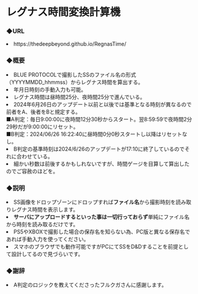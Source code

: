 # レグナス時間変換計算機
<h3>◆URL</h3>
<li>https://thedeepbeyond.github.io/RegnasTime/</li>
<h3>◆概要</h3>
<li>BLUE PROTOCOLで撮影したSSのファイル名の形式（YYYYMMDD_hhmmss）からレグナス時間を算出する。</li>
<li>年月日時刻の手動入力も可能。</li>
<li>レグナス時間は昼時間25分、夜時間25分で進んでいる。</li>
<li>2024年6月26日のアップデート以前と以後では基準となる時刻が異なるので前者をA、後者をBと規定する。<br>
■A判定：毎日9:00:00に夜時間12分30秒からスタート。翌8:59:59で夜時間2分29秒だが9:00:00にリセット。<br>
■B判定：2024/06/26 16:22:40に昼時間0分0秒スタートし以降はリセットなし。
<li>B判定の基準時刻は2024/6/26のアップデートが17:10に終了しているのでそれに合わせている。</li>
<li>細かい秒数は前後するかもしれないですが、時間ゲージを目算して算出したのでご容赦のほどを。</li>
<h3>◆説明</h3>
<li>SS画像をドロップゾーンにドロップすれば<b>ファイル名</b>から撮影時刻を読み取りレグナス時間を表示します。</li>
<li><b>サーバにアップロードするといった事は一切行っておらず</b>単純にファイル名から時刻を読み取るだけです。</li>
<li>PS5やXBOXで撮影した場合の保存名を知らない為、PC版と異なる保存名であれば手動入力を使ってください。</li>
<li>スマホのブラウザでも動作可能ですがPCにてSSをD&Dすることを前提として設計してるので見づらいです。</li>
<h3>◆謝辞</h3>
<li>A判定のロジックを教えてくださったフルクガさんに感謝します。</li>

